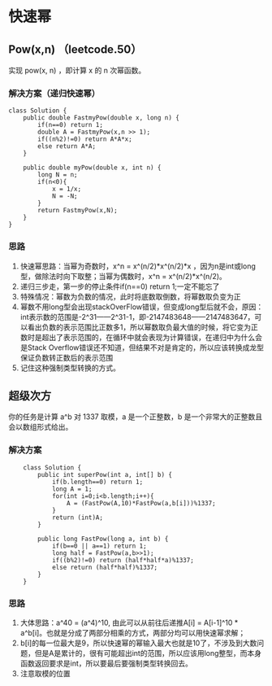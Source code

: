 # 快速幂

## Pow(x,n) （leetcode.50）
实现 pow(x, n) ，即计算 x 的 n 次幂函数。

### 解决方案（递归快速幂）

    class Solution {
        public double FastmyPow(double x, long n) {
            if(n==0) return 1;
            double A = FastmyPow(x,n >> 1);
            if((n%2)!=0) return A*A*x;
            else return A*A;
        }

        public double myPow(double x, int n) {
            long N = n;
            if(n<0){
                x = 1/x;
                N = -N; 
            }
            return FastmyPow(x,N);
        }
    }

### 思路
1. 快速幂思路：当幂为奇数时，x^n = x^(n/2)*x^(n/2)*x ，因为n是int或long型，做除法时向下取整；当幂为偶数时，x^n = x^(n/2)*x^(n/2)。
2. 递归三步走，第一步的停止条件if(n==0) return 1;一定不能忘了
3. 特殊情况：幂数为负数的情况，此时将底数取倒数，将幂数取负变为正
4. 幂数不用long型会出现stackOverFlow错误，但变成long型后就不会，原因：int表示数的范围是-2^31——2^31-1，即-2147483648——2147483647，可以看出负数的表示范围比正数多1，所以幂数取负最大值的时候，将它变为正数时是超出了表示范围的，在循环中就会表现为计算错误，在递归中为什么会是Stack Overflow错误还不知道，但结果不对是肯定的，所以应该转换成龙型保证负数转正数后的表示范围
5. 记住这种强制类型转换的方式。

## 超级次方
你的任务是计算 a^b 对 1337 取模，a 是一个正整数，b 是一个非常大的正整数且会以数组形式给出。

### 解决方案

        class Solution {
            public int superPow(int a, int[] b) {
                if(b.length==0) return 1;
                long A = 1;
                for(int i=0;i<b.length;i++){
                    A = (FastPow(A,10)*FastPow(a,b[i]))%1337;
                }
                return (int)A;
            }

            public long FastPow(long a, int b) {
                if(b==0 || a==1) return 1;
                long half = FastPow(a,b>>1);
                if((b%2)!=0) return (half*half*a)%1337;
                else return (half*half)%1337;
            }
        }

### 思路
1. 大体思路：a^40 = (a^4)^10, 由此可以从前往后递推A[i] = A[i-1]^10 * a^b[i]。也就是分成了两部分相乘的方式，两部分均可以用快速幂求解；  
2. b[i]的每一位最大是9，所以快速幂的幂输入最大也就是10了，不涉及到大数问题，但是A是累计的，很有可能超出int的范围，所以应该用long整型，而本身函数返回要求是int，所以要最后要强制类型转换回去。
3. 注意取模的位置

